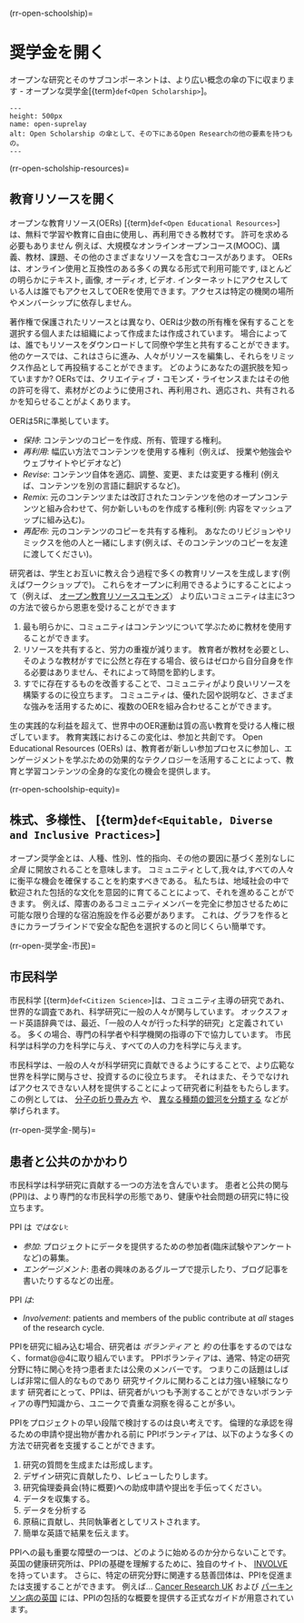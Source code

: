 (rr-open-schoolship)=
# 奨学金を開く

オープンな研究とそのサブコンポーネントは、より広い概念の傘の下に収まります - オープンな奨学金[{term}`def<Open Scholarship>`]。

```{figure} ../../figures/open-umbrella.png
---
height: 500px
name: open-suprelay
alt: Open Scholarship の傘として、その下にあるOpen Researchの他の要素を持つもの。
---
```

(rr-open-scholship-resources)=
## 教育リソースを開く

オープンな教育リソース(OERs) [{term}`def<Open Educational Resources>`] は、無料で学習や教育に自由に使用し、再利用できる教材です。 許可を求める必要もありません 例えば、大規模なオンラインオープンコース(MOOC)、講義、教材、課題、その他のさまざまなリソースを含むコースがあります。 OERsは、オンライン使用と互換性のある多くの異なる形式で利用可能です, ほとんどの明らかにテキスト, 画像, オーディオ, ビデオ. インターネットにアクセスしている人は誰でもアクセスしてOERを使用できます。アクセスは特定の機関の場所やメンバーシップに依存しません。

著作権で保護されたリソースとは異なり、OERは少数の所有権を保有することを選択する個人または組織によって作成または作成されています。 場合によっては、誰でもリソースをダウンロードして同僚や学生と共有することができます。 他のケースでは、これはさらに進み、人々がリソースを編集し、それらをリミックス作品として再投稿することができます。 どのようにあなたの選択肢を知っていますか? OERsでは、クリエイティブ・コモンズ・ライセンスまたはその他の許可を得て、素材がどのように使用され、再利用され、適応され、共有されるかを知らせることがよくあります。

OERは5Rに準拠しています。

- _保持_: コンテンツのコピーを作成、所有、管理する権利。
- _再利用_: 幅広い方法でコンテンツを使用する権利（例えば、 授業や勉強会やウェブサイトやビデオなど)
- _Revise_: コンテンツ自体を適応、調整、変更、または変更する権利 (例えば、コンテンツを別の言語に翻訳するなど)。
- _Remix_: 元のコンテンツまたは改訂されたコンテンツを他のオープンコンテンツと組み合わせて、何か新しいものを作成する権利(例: 内容をマッシュアップに組み込む)。
- _再配布_: 元のコンテンツのコピーを共有する権利。 あなたのリビジョンやリミックスを他の人と一緒にします(例えば、そのコンテンツのコピーを友達に渡してください)。

研究者は、学生とお互いに教え合う過程で多くの教育リソースを生成します(例えばワークショップで)。 これらをオープンに利用できるようにすることによって（例えば、 [オープン教育リソースコモンズ](https://www.oercommons.org/)） より広いコミュニティは主に3つの方法で彼らから恩恵を受けることができます

1. 最も明らかに、コミュニティはコンテンツについて学ぶために教材を使用することができます。
2. リソースを共有すると、労力の重複が減ります。 教育者が教材を必要とし、そのような教材がすでに公然と存在する場合、彼らはゼロから自分自身を作る必要はありません、それによって時間を節約します。
3. すでに存在するものを改善することで、コミュニティがより良いリソースを構築するのに役立ちます。 コミュニティは、優れた図や説明など、さまざまな強みを活用するために、複数のOERを組み合わせることができます。

生の実践的な利益を超えて、世界中のOER運動は質の高い教育を受ける人権に根ざしています。 教育実践におけるこの変化は、参加と共創です。 Open Educational Resources (OERs) は、教育者が新しい参加プロセスに参加し、エンゲージメントを学ぶための効果的なテクノロジーを活用することによって、教育と学習コンテンツの全身的な変化の機会を提供します。

(rr-open-schoolship-equity)=
## 株式、多様性、<unk> [{term}`def<Equitable, Diverse and Inclusive Practices>`]

オープン奨学金とは、人種、性別、性的指向、その他の要因に基づく差別なしに *全員* に開放されることを意味します。 コミュニティとして,我々は,すべての人々に衡平な機会を確保することを約束すべきである。 私たちは、地域社会の中で歓迎された包括的な文化を意図的に育てることによって、それを進めることができます。 例えば、障害のあるコミュニティメンバーを完全に参加させるために可能な限り合理的な宿泊施設を作る必要があります。 これは、グラフを作るときにカラーブラインドで安全な配色を選択するのと同じくらい簡単です。

(rr-open-奨学金-市民)=
## 市民科学

市民科学 [{term}`def<Citizen Science>`]は、コミュニティ主導の研究であれ、世界的な調査であれ、科学研究に一般の人々が関与しています。 オックスフォード英語辞典では、最近、「一般の人々が行った科学的研究」と定義されている。 多くの場合、専門の科学者や科学機関の指導の下で協力しています。 市民科学は科学の力を科学に与え、すべての人の力を科学に与えます。

市民科学は、一般の人々が科学研究に貢献できるようにすることで、より広範な世界を科学に関与させ、投資するのに役立ちます。 それはまた、そうでなければアクセスできない人材を提供することによって研究者に利益をもたらします。 この例としては、 [分子の折り畳み方](https://citizensciencegames.com/games/eterna/) や、 [異なる種類の銀河を分類する](https://www.zooniverse.org/) などが挙げられます。

(rr-open-奨学金-関与)=
## 患者と公共のかかわり

市民科学は科学研究に貢献する一つの方法を含んでいます。 患者と公共の関与(PPI)は、より専門的な市民科学の形態であり、健康や社会問題の研究に特に役立ちます。

PPI は *ではない*:
- _参加_: プロジェクトにデータを提供するための参加者(臨床試験やアンケートなど)の募集。
- _エンゲージメント_: 患者の興味のあるグループで提示したり、ブログ記事を書いたりするなどの出産。

PPI *は*:
- _Involvement_: patients and members of the public contribute at *all* stages of the research cycle.

PPIを研究に組み込む場合、研究者は *ボランティア* と *約* の仕事をするのではなく、format@@4に取り組んでいます。 PPIボランティアは、通常、特定の研究分野に特に関心を持つ患者または公衆のメンバーです。 つまりこの話題はしばしば非常に個人的なものであり 研究サイクルに関わることは力強い経験になります 研究者にとって、PPIは、研究者がいつも予測することができないボランティアの専門知識から、ユニークで貴重な洞察を得ることが多い。

PPIをプロジェクトの早い段階で検討するのは良い考えです。 倫理的な承認を得るための申請や提出物が書かれる前に PPIボランティアは、以下のような多くの方法で研究者を支援することができます。
1. 研究の質問を生成または形成します。
2. デザイン研究に貢献したり、レビューしたりします。
3. 研究倫理委員会(特に概要)への助成申請や提出を手伝ってください。
4. データを収集する。
5. データを分析する
6. 原稿に貢献し、共同執筆者としてリストされます。
7. 簡単な英語で結果を伝えます。

PPIへの最も重要な障壁の一つは、どのように始めるのか分からないことです。 英国の健康研究所は、PPIの基礎を理解するために、独自のサイト、 [INVOLVE](https://www.invo.org.uk/)を持っています。 さらに、特定の研究分野に関連する慈善団体は、PPIを促進または支援することができます。 例えば... [Cancer Research UK](https://www.cancerresearchuk.org/funding-for-researchers/patient-involvement-toolkit-for-researchers) および [パーキンソン病の英国](https://www.parkinsons.org.uk/research/patient-and-public-involvement-ppi) には、PPIの包括的な概要を提供する正式なガイドが用意されています。
